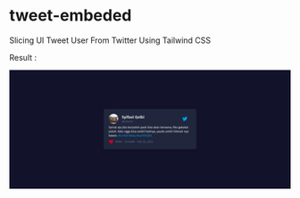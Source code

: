 # tweet-embeded
Slicing UI Tweet User From Twitter Using Tailwind CSS

Result :

![alt text](https://github.com/syifaulqolbii/tweet-embeded/blob/master/result.png?raw=true)
